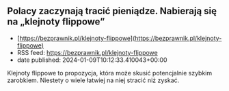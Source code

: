 ## Polacy zaczynają tracić pieniądze. Nabierają się na „klejnoty flippowe”
 - [https://bezprawnik.pl/klejnoty-flippowe](https://bezprawnik.pl/klejnoty-flippowe)
 - RSS feed: https://bezprawnik.pl/klejnoty-flippowe
 - date published: 2024-01-09T10:12:33.410043+00:00

Klejnoty flippowe to propozycja, która może skusić potencjalnie szybkim zarobkiem. Niestety o wiele łatwiej na niej stracić niż zyskać.

